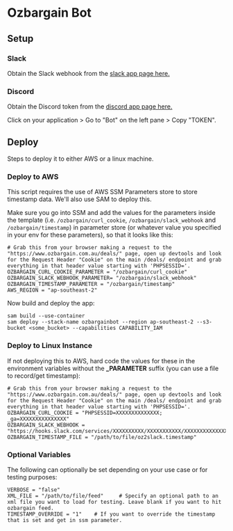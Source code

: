 # Ozbargain Bot

## Setup

### Slack

Obtain the Slack webhook from the [slack app page here.](https://api.slack.com/apps)

### Discord

Obtain the Discord token from the [discord app page here.](https://discord.com/developers/applications)

Click on your application > Go to "Bot" on the left pane > Copy "TOKEN".

## Deploy

Steps to deploy it to either AWS or a linux machine.

### Deploy to AWS

This script requires the use of AWS SSM Parameters store to store timestamp data. We'll also use SAM to deploy this.

Make sure you go into SSM and add the values for the parameters inside the template (i.e. `/ozbargain/curl_cookie`, `/ozbargain/slack_webhook` and `/ozbargain/timestamp`) in parameter store (or whatever value you specified in your env for these parameters), so that it looks like this:

```shell
# Grab this from your browser making a request to the "https://www.ozbargain.com.au/deals/" page, open up devtools and look for the Request Header "Cookie" on the main /deals/ endpoint and grab everything in that header value starting with 'PHPSESSID='.
OZBARGAIN_CURL_COOKIE_PARAMETER = "/ozbargain/curl_cookie"
OZBARGAIN_SLACK_WEBHOOK_PARAMETER= "/ozbargain/slack_webhook"
OZBARGAIN_TIMESTAMP_PARAMETER = "/ozbargain/timestamp"
AWS_REGION = "ap-southeast-2"
```

Now build and deploy the app:

```shell
sam build --use-container
sam deploy --stack-name ozbargainbot --region ap-southeast-2 --s3-bucket <some_bucket> --capabilities CAPABILITY_IAM
```

### Deploy to Linux Instance

If not deploying this to AWS, hard code the values for these in the environment variables without the **_PARAMETER** suffix (you can use a file to record/get timestamp):

```shell
# Grab this from your browser making a request to the "https://www.ozbargain.com.au/deals/" page, open up devtools and look for the Request Header "Cookie" on the main /deals/ endpoint and grab everything in that header value starting with 'PHPSESSID='.
OZBARGAIN_CURL_COOKIE = "PHPSESSID=XXXXXXXXXXXXXX; _ga=XXXXXXXXXXXXXXX"
OZBARGAIN_SLACK_WEBHOOK = "https://hooks.slack.com/services/XXXXXXXXXX/XXXXXXXXXXX/XXXXXXXXXXXXXXXXXXXXXXXXXX"
OZBARGAIN_TIMESTAMP_FILE = "/path/to/file/oz2slack.timestamp"
```

### Optional Variables

The following can optionally be set depending on your use case or for testing purposes:

```shell
VERBOSE = "false"
XML_FILE = "/path/to/file/feed"     # Specify an optional path to an xml file you want to load for testing. Leave blank if you want to hit ozbargain feed.
TIMESTAMP_OVERRIDE = "1"    # If you want to override the timestamp that is set and get in ssm parameter.
```
